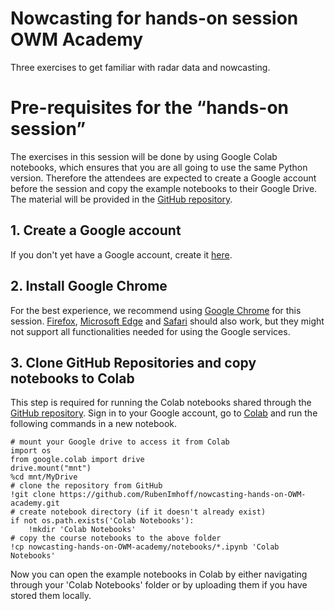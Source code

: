 # Nowcasting for hands-on session OWM Academy
Three exercises to get familiar with radar data and nowcasting.

# Pre-requisites for the “hands-on session”

The exercises in this session will be done by using Google Colab notebooks, which ensures that you are all going to use the same Python version. Therefore the attendees are expected to create a Google account before the session and copy the example notebooks to their Google Drive. The material will be provided in the [GitHub repository](https://github.com/RubenImhoff/nowcasting-hands-on-OWM-academy).

## 1. Create a Google account

If you don't yet have a Google account, create it [here](https://accounts.google.com/signin/v2/identifier?flowName=GlifWebSignIn&flowEntry=ServiceLogin).

## 2. Install Google Chrome

For the best experience, we recommend using [Google Chrome](https://www.google.com/chrome) for this session. [Firefox](https://www.mozilla.org), [Microsoft Edge](http://www.microsoft.com/en-us/windows/microsoft-edge) and [Safari](http://www.apple.com/safari) should also work, but they might not support all functionalities needed for using the Google services.

## 3. Clone GitHub Repositories and copy notebooks to Colab

This step is required for running the Colab notebooks shared through the [GitHub repository](https://github.com/RubenImhoff/nowcasting-hands-on-OWM-academy). Sign in to your Google account, go to [Colab](https://colab.research.google.com/?utm_source=scs-index) and run the following commands in a new notebook.

    # mount your Google drive to access it from Colab
    import os
    from google.colab import drive
    drive.mount("mnt")
    %cd mnt/MyDrive
    # clone the repository from GitHub
    !git clone https://github.com/RubenImhoff/nowcasting-hands-on-OWM-academy.git
    # create notebook directory (if it doesn't already exist)
    if not os.path.exists('Colab Notebooks'):
        !mkdir 'Colab Notebooks'
    # copy the course notebooks to the above folder
    !cp nowcasting-hands-on-OWM-academy/notebooks/*.ipynb 'Colab Notebooks'

Now you can open the example notebooks in Colab by either navigating through your 'Colab Notebooks' folder or by uploading them if you have stored them locally.
